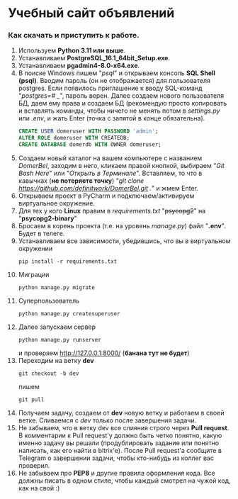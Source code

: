 # Учебный сайт объявлений

### Как скачать и приступить к работе.

1) Используем **Python 3.11 или выше**.
2) Устанавливаем **PostgreSQL_16.1_64bit_Setup.exe**.
3) Устанавливаем **pgadmin4-8.0-x64.exe**.
4) В поиске Windows пишем "*psql*" и открываем консоль **SQL Shell (psql)**. Вводим пароль (он не отображается) для пользователя postgres. Если появилось приглашение к вводу SQL-команд "*postgres=# _*", пароль верен. Далее создаем нового пользователя БД, даем ему права и создаем БД (рекомендую просто копировать и вставлять команды, чтобы ничего не менять потом в *settings.py* или *.env*, и жать Enter (точка с запятой в конце обязательна).
	```SQL
	CREATE USER domeruser WITH PASSWORD 'admin';
	ALTER ROLE domeruser WITH CREATEDB;
	CREATE DATABASE domerdb WITH OWNER domeruser;
	```
5) Создаем новый каталог на вашем компьютере с названием *DomerBel*, заходим в него, кликаем правой кнопкой, выбираем "*Git Bash Here*" или "*Открыть в Терминале*". Вставляем, то что в кавычках (**не потеряете точку**) "*git clone https://github.com/definitwork/DomerBel.git .*" и жмем Enter.
6) Открываем проект в PyCharm и подключаем/активируем виртуальное окружение.
7) Для тех у кого **Linux** правим в *requirements.txt* "~~psycopg2~~" на "**psycopg2-binary**"
8) Бросаем в корень проекта (т.е. на уровень *manage.py*) файл "**.env**". Будет в телеге.
9) Устанавливаем все зависимости, убедившись, что вы в виртуальном окружении 
	```SH
	pip install -r requirements.txt
	```
10) Миграции
	```SH
	python manage.py migrate
	```
11) Суперпользователь
	```SH
	python manage.py createsuperuser
	```
12) Далее запускаем сервер
    ```SH
    python manage.py runserver
    ```
    и проверяем http://127.0.0.1:8000/ (**банана тут не будет**)
13) Переходим на ветку **dev**
	```SH
	git checkout -b dev
	```
 	пишем
	```SH
	git pull
	```
14) Получаем задачу, создаем от **dev** новую ветку и работаем в своей ветке. Сливаемся с *dev* только после завершения задачи.
15) Не забываем, что в ветку dev все слияния строго через **Pull request**. В комментарии к Pull request'у должно быть четко понятно, какую именно задачу вы решали (продублировать задание или понятно написать, как его найти в bitrix'e). После Pull request'a сообщите в Telegram о завершении задачи, чтобы кто-нибудь из коллег вас проверил.
16) Не забываем про **PEP8** и другие правила оформления кода. Все должны писать в одном стиле, чтобы каждый смотрел на чужой код, как на свой :)
